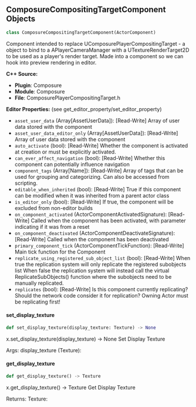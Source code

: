 ## ComposureCompositingTargetComponent Objects

```python
class ComposureCompositingTargetComponent(ActorComponent)
```

Component intended to replace UComposurePlayerCompositingTarget - a object to bind to a APlayerCameraManager
with a UTextureRenderTarget2D to be used as a player's render target.
Made into a component so we can hook into preview rendering in editor.

**C++ Source:**

- **Plugin**: Composure
- **Module**: Composure
- **File**: ComposurePlayerCompositingTarget.h

**Editor Properties:** (see get_editor_property/set_editor_property)

- ``asset_user_data`` (Array[AssetUserData]):  [Read-Write] Array of user data stored with the component
- ``asset_user_data_editor_only`` (Array[AssetUserData]):  [Read-Write] Array of user data stored with the component
- ``auto_activate`` (bool):  [Read-Write] Whether the component is activated at creation or must be explicitly activated.
- ``can_ever_affect_navigation`` (bool):  [Read-Write] Whether this component can potentially influence navigation
- ``component_tags`` (Array[Name]):  [Read-Write] Array of tags that can be used for grouping and categorizing. Can also be accessed from scripting.
- ``editable_when_inherited`` (bool):  [Read-Write] True if this component can be modified when it was inherited from a parent actor class
- ``is_editor_only`` (bool):  [Read-Write] If true, the component will be excluded from non-editor builds
- ``on_component_activated`` (ActorComponentActivatedSignature):  [Read-Write] Called when the component has been activated, with parameter indicating if it was from a reset
- ``on_component_deactivated`` (ActorComponentDeactivateSignature):  [Read-Write] Called when the component has been deactivated
- ``primary_component_tick`` (ActorComponentTickFunction):  [Read-Write] Main tick function for the Component
- ``replicate_using_registered_sub_object_list`` (bool):  [Read-Write] When true the replication system will only replicate the registered subobjects list
  When false the replication system will instead call the virtual ReplicateSubObjects() function where the subobjects need to be manually replicated.
- ``replicates`` (bool):  [Read-Write] Is this component currently replicating? Should the network code consider it for replication? Owning Actor must be replicating first!

<a id="unreal.ComposureCompositingTargetComponent.set_display_texture"></a>

#### set_display_texture

```python
def set_display_texture(display_texture: Texture) -> None
```

x.set_display_texture(display_texture) -> None
Set Display Texture

Args:
    display_texture (Texture):

<a id="unreal.ComposureCompositingTargetComponent.get_display_texture"></a>

#### get_display_texture

```python
def get_display_texture() -> Texture
```

x.get_display_texture() -> Texture
Get Display Texture

Returns:
    Texture:

<a id="unreal.ComposurePostProcessingPassProxy"></a>